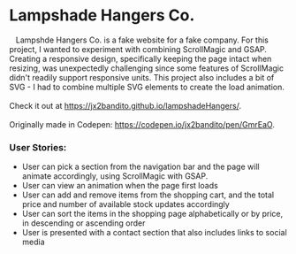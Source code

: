 # Lampshade Hangers Co.<br />


&nbsp;&nbsp;&nbsp;Lampshde Hangers Co. is a fake website for a fake company. For this project, I wanted to experiment with combining 
ScrollMagic and GSAP. Creating a responsive design, specifically keeping the page intact when resizing, was unexpectedly challenging 
since some features of ScrollMagic didn't readily support responsive units. This project also includes a bit of SVG - I had to combine
multiple SVG elements to create the load animation. 
<br />
<br />Check it out at https://jx2bandito.github.io/lampshadeHangers/.
<br />
<br />Originally made in Codepen: https://codepen.io/jx2bandito/pen/GmrEaO.

### User Stories: <br />
* User can pick a section from the navigation bar and the page will animate accordingly, using ScrollMagic with GSAP.
* User can view an animation when the page first loads
* User can add and remove items from the shopping cart, and the total price and number of available stock updates accordingly
* User can sort the items in the shopping page alphabetically or by price, in descending or ascending order
* User is presented with a contact section that also includes links to social media
